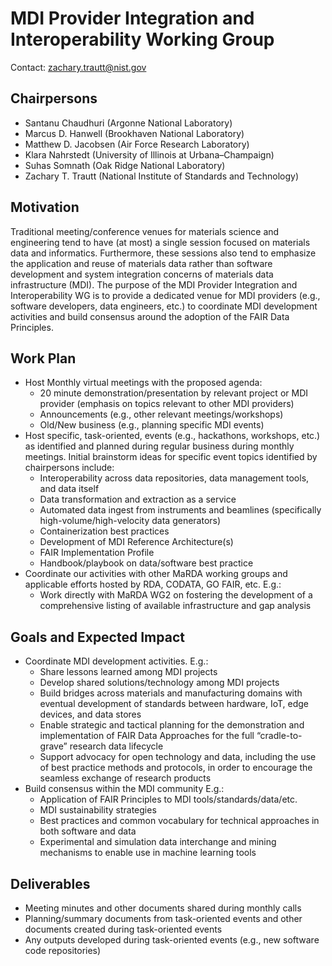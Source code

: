 # MDI Provider Integration and Interoperability Working Group

Contact: zachary.trautt@nist.gov

## Chairpersons

- Santanu Chaudhuri (Argonne National Laboratory)
- Marcus D. Hanwell (Brookhaven National Laboratory)
- Matthew D. Jacobsen (Air Force Research Laboratory)
- Klara Nahrstedt (University of Illinois at Urbana–Champaign)
- Suhas Somnath (Oak Ridge National Laboratory)
- Zachary T. Trautt (National Institute of Standards and Technology)

## Motivation

Traditional meeting/conference venues for materials science and engineering tend to have (at most) a single session focused on materials data and informatics. Furthermore, these sessions also tend to emphasize the application and reuse of materials data rather than software development and system integration concerns of materials data infrastructure (MDI). The purpose of the MDI Provider Integration and Interoperability WG is to provide a dedicated venue for MDI providers (e.g., software developers, data engineers, etc.) to coordinate MDI development activities and build consensus around the adoption of the FAIR Data Principles. 

## Work Plan

- Host Monthly virtual meetings with the proposed agenda:
    - 20 minute demonstration/presentation by relevant project or MDI provider (emphasis on topics relevant to other MDI providers)
    - Announcements (e.g., other relevant meetings/workshops)
    - Old/New business (e.g., planning specific MDI events)
- Host specific, task-oriented, events (e.g., hackathons, workshops, etc.) as identified and planned during regular business during monthly meetings. Initial brainstorm ideas for specific event topics identified by chairpersons include:
    - Interoperability across data repositories, data management tools, and data itself
    - Data transformation and extraction as a service
    - Automated data ingest from instruments and beamlines (specifically high-volume/high-velocity data generators)
    - Containerization best practices
    - Development of MDI Reference Architecture(s)
    - FAIR Implementation Profile
    - Handbook/playbook on data/software best practice
- Coordinate our activities with other MaRDA working groups and applicable efforts hosted by RDA, CODATA, GO FAIR, etc. E.g.:
    - Work directly with MaRDA WG2 on fostering the development of a comprehensive listing of available infrastructure and gap analysis

## Goals and Expected Impact

- Coordinate MDI development activities. E.g.:
    - Share lessons learned among MDI projects
    - Develop shared solutions/technology among MDI projects
    - Build bridges across materials and manufacturing domains with eventual development of standards between hardware, IoT, edge devices, and data stores 
    - Enable strategic and tactical planning for the demonstration and implementation of FAIR Data Approaches for the full “cradle-to-grave” research data lifecycle
    - Support advocacy for open technology and data, including the use of best practice methods and protocols, in order to encourage the seamless exchange of research products
- Build consensus within the MDI community E.g.:
    - Application of FAIR Principles to MDI tools/standards/data/etc.
    - MDI sustainability strategies
    - Best practices and common vocabulary for technical approaches in both software and data
    - Experimental and simulation data interchange and mining mechanisms to enable use in machine learning tools 

## Deliverables
- Meeting minutes and other documents shared during monthly calls
- Planning/summary documents from task-oriented events and other documents created during task-oriented events
- Any outputs developed during task-oriented events (e.g., new software code repositories)
